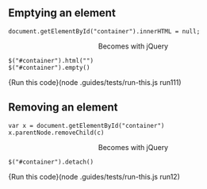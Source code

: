 ## Emptying an element

```
document.getElementById("container").innerHTML = null;
```

<p style="text-align:center;"> <i class="fa fa-arrow-circle-down"></i> Becomes with jQuery <i class="fa fa-arrow-circle-down"></i> </p>

```
$("#container").html("")
$("#container").empty()
```
{Run this code}(node .guides/tests/run-this.js run111)


## Removing an element

```
var x = document.getElementById("container")
x.parentNode.removeChild(c)
```

<p style="text-align:center;"> <i class="fa fa-arrow-circle-down"></i> Becomes with jQuery <i class="fa fa-arrow-circle-down"></i> </p>

```
$("#container").detach()
```
{Run this code}(node .guides/tests/run-this.js run12)